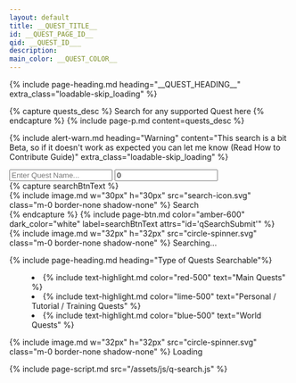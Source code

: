 ```yaml
---
layout: default
title: __QUEST_TITLE__
id: __QUEST_PAGE_ID__
qid: __QUEST_ID___
description:
main_color: __QUEST_COLOR__
---
```


<div class="margin-center-90 quests-main loadable loadable-loading">
  {% include page-heading.md heading="__QUEST_HEADING__" extra_class="loadable-skip_loading" %}

  {% capture quests_desc %}
    Search for any supported Quest here
  {% endcapture %}
  {% include page-p.md content=quests_desc %}

  {% include alert-warn.md heading="Warning" content="This search is a bit Beta, so if it doesn't work as expected you can let me know (Read How to Contribute Guide)" extra_class="loadable-skip_loading" %}
  
  <div class="flex flex-wrap md:flex-nowrap justify-center align-center max-w-3xl mx-auto gap-5">
      <div class="w-full flex gap-5">
          <input type="text" id="qSearchKeyword" class="w-5/6 bg-gray-50 border border-gray-300 text-gray-900 text-sm rounded-lg focus:ring-{{ page.main_color }} focus:border-{{ page.main_color }} block p-2.5 dark:bg-gray-700 dark:border-gray-600 dark:placeholder-gray-400 dark:text-white dark:focus:ring-{{ page.main_color }} dark:focus:border-{{ page.main_color }} outline-none" placeholder="Enter Quest Name..." required />
          <input type="number" id="qSearchLevel" class="w-1/6 bg-gray-50 border border-gray-300 text-gray-900 text-sm rounded-lg focus:ring-{{ page.main_color }} focus:border-{{ page.main_color }} block p-2.5 dark:bg-gray-700 dark:border-gray-600 dark:placeholder-gray-400 dark:text-white dark:focus:ring-{{ page.main_color }} dark:focus:border-{{ page.main_color }} outline-none" placeholder="Level..." value="0"/>
      </div>
      {% capture searchBtnText %}
        <div class="flex flex-row gap-2 align-center justify-center">
          {% include image.md w="30px" h="30px" src="search-icon.svg" class="m-0 border-none shadow-none" %}
          <span class="self-center searchBtnText">
            Search
          </span>
        </div>
      {% endcapture %}
      {% include page-btn.md color="amber-600" dark_color="white" label=searchBtnText attrs="id='qSearchSubmit'" %}
  </div>

  <div id="qSearchResults" class="mx-auto max-w-4xl flex flex-col gap-5 align-center justify-center p-5">
    <div class="loading flex flex-row gap-2 hidden align-center justify-center">
      {% include image.md w="32px" h="32px" src="circle-spinner.svg" class="m-0 border-none shadow-none" %}
      <span class="self-center text">
        Searching...
      </span>
    </div>
    <div class="results"></div>
  </div>

  {% include page-heading.md heading="Type of Quests Searchable"%}

  <menu class="p-5 list-disc">
    <li>
      {% include text-highlight.md color="red-500" text="Main Quests" %}
    </li>
    <li>
      {% include text-highlight.md color="lime-500" text="Personal / Tutorial / Training Quests" %}
    </li>
    <li>
      {% include text-highlight.md color="blue-500" text="World Quests" %}
    </li>
  </menu>

  <div class="loadable-loader loading flex flex-row gap-2 align-center justify-center">
    {% include image.md w="32px" h="32px" src="circle-spinner.svg" class="m-0 border-none shadow-none" %}
    <span class="self-center text">
      Loading
    </span>
  </div>
</div>

{% include page-script.md src="/assets/js/q-search.js" %}